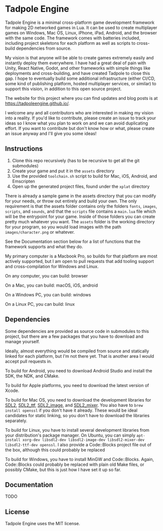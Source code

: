 # Tadpole Engine

Tadpole Engine is a minimal cross-platform game development framework for making 2D networked games in Lua. It can be used to create multiplayer games on Windows, Mac OS, Linux, iPhone, iPad, Android, and the browser with the same code. The framework comes with batteries included, including project skeletons for each platform as well as scripts to cross-build dependencies from source.

My vision is that anyone will be able to create games extremely easily and instantly deploy them everywhere. I have had a great deal of pain with Unity, React Native, Godot, and other frameworks with simple things like deployments and cross-building, and have created Tadpole to close this gap. I hope to eventually build some additional infrastructure (either CI/CD, some kind of publishing platform, hosted multiplayer services, or similar) to support this vision, in addition to this open source project.

The website for this project where you can find updates and blog posts is at https://tadpoleengine.github.io/.

I welcome any and all contributors who are interested in making my vision into a reality. If you'd like to contribute, please create an issue to track your ideas so I know what you plan to work on and we can avoid duplicating effort. If you want to contribute but don't know how or what, please create an issue anyway and I'll give you some ideas!

## Instructions

1. Clone this repo recursively (has to be recursive to get all the git submodules)
2. Create your game and put it in the `assets` directory
3. Use the provided `toolchain.sh` script to build for Mac, iOS, Android, and Emscripten
4. Open up the generated project files, found under the `xplat` directory

There is already a sample game in the assets directory that you can modify for your needs, or throw out entirely and build your own. The only requirement is that the assets folder contains only the folders `fonts`, `images`, `scripts`, and `sounds`, and that the `scripts` file contains a `main.lua` file which will be the entrypoint for your game. Inside of those folders you can create pretty much whatever you want. The `assets` folder is the working directory for your program, so you would load images with the path `images/character.png` or whatever.

See the Documentation section below for a list of functions that the framework supports and what they do.

My primary computer is a Macbook Pro, so builds for that platform are most actively supported, but I am open to pull requests that add tooling support and cross-compilation for Windows and Linux.

On any computer, you can build: browser

On a Mac, you can build: macOS, iOS, android

On a Windows PC, you can build: windows

On a Linux PC, you can build: linux

## Dependencies

Some dependencies are provided as source code in submodules to this project, but there are a few packages that you have to download and manage yourself.

Ideally, almost everything would be compiled from source and statically linked for each platform, but I'm not there yet. That is another area I would accept pull requests in.

To build for Android, you need to download Android Studio and install the SDK, the NDK, and CMake.

To build for Apple platforms, you need to download the latest version of Xcode.

To build for Mac OS, you need to download the development libraries for [SDL2](https://libsdl.org/download-2.0.php), [SDL2_ttf](https://www.libsdl.org/projects/SDL_ttf/), [SDL2_image](https://www.libsdl.org/projects/SDL_image/), and [SDL2_mixer](https://www.libsdl.org/projects/SDL_mixer/). You also have to `brew install openssl` if you don't have it already. These would be ideal candidates for static linking, so you don't have to download the libraries separately.

To build for Linux, you have to install several development libraries from your distribution's package manager. On Ubuntu, you can simply `apt-install xorg-dev libsdl2-dev libsdl2-image-dev libsdl2-mixer-dev libsdl2-ttf-dev openssl`. I also provide a Code::Blocks project file out of the box, although this could probably be replaced

To build for Windows, you have to install MinGW and Code::Blocks. Again, Code::Blocks could probably be replaced with plain old Make files, or possibly CMake, but this is just how I have set it up so far.

## Documentation

TODO

## License

Tadpole Engine uses the MIT license.
